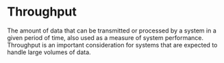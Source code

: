 # Throughput

The amount of data that can be transmitted or processed by a system in a given period of time, also used as a measure of system performance. Throughput is an important consideration for systems that are expected to handle large volumes of data.
